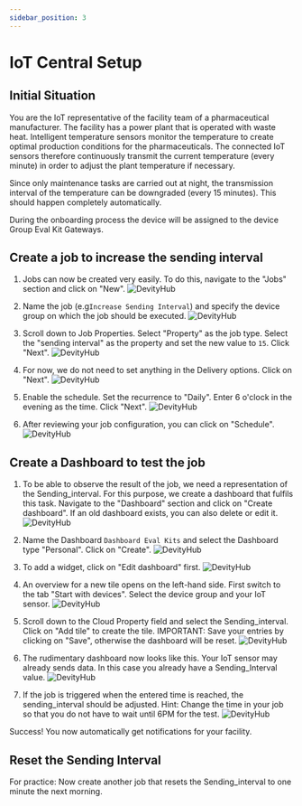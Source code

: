 ```yaml
---
sidebar_position: 3
---
```


# IoT Central Setup

## Initial Situation

You are the IoT representative of the facility team of a pharmaceutical manufacturer. The facility has a power plant that is operated with waste heat. Intelligent temperature sensors monitor the temperature to create optimal production conditions for the pharmaceuticals. 
The connected IoT sensors therefore continuously transmit the current temperature (every minute) in order to adjust the plant temperature if necessary. 

Since only maintenance tasks are carried out at night, the transmission interval of the temperature can be downgraded (every 15 minutes). 
This should happen completely automatically.

During the onboarding process the device will be assigned to the device Group Eval Kit Gateways.

## Create a job to increase the sending interval

1. Jobs can now be created very easily. To do this, navigate to the "Jobs" section and click on "New".
![DevityHub](/img/az/jobs_dashboard.png)

2. Name the job (e.g`Increase Sending Interval`) and specify the device group on which the job should be executed.
![DevityHub](/img/az/jobs_configure_1.png)

3. Scroll down to Job Properties. Select "Property" as the job type. Select the "sending interval" as the property and set the new value to `15`. Click "Next".
![DevityHub](/img/az/jobs_configure_2.png)

4. For now, we do not need to set anything in the Delivery options. Click on "Next".
![DevityHub](/img/az/jobs_delivery.png)

5. Enable the schedule. Set the recurrence to "Daily". Enter 6 o'clock in the evening as the time. Click "Next".
![DevityHub](/img/az/jobs_schedule.png)

6. After reviewing your job configuration, you can click on "Schedule".
![DevityHub](/img/az/jobs_review.png)

## Create a Dashboard to test the job

1. To be able to observe the result of the job, we need a representation of the Sending_interval. For this purpose, we create a dashboard that fulfils this task. Navigate to the "Dashboard" section and click on "Create dashboard". If an old dashboard exists, you can also delete or edit it.
![DevityHub](/img/az/16.png)

2. Name the Dashboard `Dashboard Eval Kits` and select the Dashboard type "Personal". Click on "Create".
![DevityHub](/img/az/17.png)

3. To add a widget, click on "Edit dashboard" first.
![DevityHub](/img/az/18.png)

4. An overview for a new tile opens on the left-hand side. First switch to the tab "Start with devices". Select the device group and your IoT sensor.
![DevityHub](/img/az/19.png)

5. Scroll down to the Cloud Property field and select the Sending_interval. Click on "Add tile" to create the tile. IMPORTANT: Save your entries by clicking on "Save", otherwise the dashboard will be reset.
![DevityHub](/img/az/20.png)

6. The rudimentary dashboard now looks like this. Your IoT sensor may already sends data. In this case you already have a Sending_Interval value.
![DevityHub](/img/az/21.png)

7. If the job is triggered when the entered time is reached, the sending_interval should be adjusted. Hint: Change the time in your job so that you do not have to wait until 6PM for the test.
![DevityHub](/img/az/22.png)

Success! You now automatically get notifications for your facility.

## Reset the Sending Interval

For practice: Now create another job that resets the Sending_interval to one minute the next morning.
